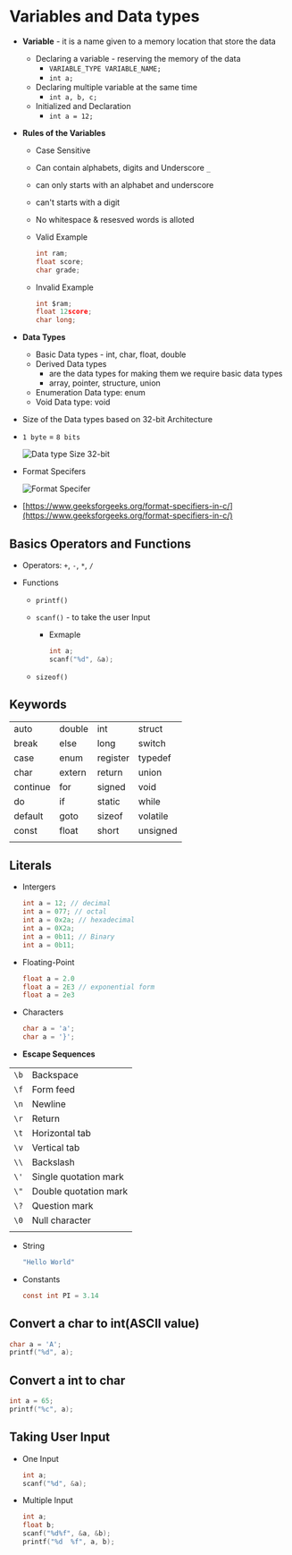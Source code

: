 # Variables and Data types

- **Variable** - it is a name given to a memory location that store the data

  - Declaring a variable - reserving the memory of the data
    - `VARIABLE_TYPE VARIABLE_NAME;`
    - `int a;`
  - Declaring multiple variable at the same time
    - `int a, b, c;`
  - Initialized and Declaration
    - `int a = 12;`

- **Rules of the Variables**

  - Case Sensitive
  - Can contain alphabets, digits and Underscore `_`
  - can only starts with an alphabet and underscore
  - can't starts with a digit
  - No whitespace & resesved words is alloted
  - Valid Example

    ```c
    int ram;
    float score;
    char grade;
    ```

  - Invalid Example

    ```c
    int $ram;
    float 12score;
    char long;
    ```

- **Data Types**
  - Basic Data types - int, char, float, double
  - Derived Data types
    - are the data types for making them we require basic data types
    - array, pointer, structure, union
  - Enumeration Data type: enum
  - Void Data type: void
- Size of the Data types based on 32-bit Architecture
- `1 byte` = `8 bits`

  ![Data type Size 32-bit](./../images/datatype-size-32bit.png)

- Format Specifers

  ![Format Specifer](../images/datatype-formatspecifer.png)

- [https://www.geeksforgeeks.org/format-specifiers-in-c/](https://www.geeksforgeeks.org/format-specifiers-in-c/)

## Basics Operators and Functions

- Operators: `+`, `-`, `*`, `/`
- Functions

  - `printf()`
  - `scanf()` - to take the user Input

    - Exmaple

      ```c
      int a;
      scanf("%d", &a);
      ```

  - `sizeof()`

## Keywords

|          |        |          |          |
| -------- | ------ | -------- | -------- |
| auto     | double | int      | struct   |
| break    | else   | long     | switch   |
| case     | enum   | register | typedef  |
| char     | extern | return   | union    |
| continue | for    | signed   | void     |
| do       | if     | static   | while    |
| default  | goto   | sizeof   | volatile |
| const    | float  | short    | unsigned |
|          |        |          |          |

## Literals

- Intergers

  ```c
  int a = 12; // decimal
  int a = 077; // octal
  int a = 0x2a; // hexadecimal
  int a = 0X2a;
  int a = 0b11; // Binary
  int a = 0b11;
  ```

- Floating-Point

  ```c
  float a = 2.0
  float a = 2E3 // exponential form
  float a = 2e3
  ```

- Characters

  ```c
  char a = 'a';
  char a = '}';
  ```

- **Escape Sequences**

|      |                       |
| ---- | --------------------- |
| `\b` | Backspace             |
| `\f` | Form feed             |
| `\n` | Newline               |
| `\r` | Return                |
| `\t` | Horizontal tab        |
| `\v` | Vertical tab          |
| `\\` | Backslash             |
| `\'` | Single quotation mark |
| `\"` | Double quotation mark |
| `\?` | Question mark         |
| `\0` | Null character        |
|      |                       |

- String

  ```c
  "Hello World"
  ```

- Constants

  ```c
  const int PI = 3.14
  ```

## Convert a char to int(ASCII value)

```c
char a = 'A';
printf("%d", a);
```

## Convert a int to char

```c
int a = 65;
printf("%c", a);
```

## Taking User Input

- One Input

  ```c
  int a;
  scanf("%d", &a);
  ```

- Multiple Input

  ```c
  int a;
  float b;
  scanf("%d%f", &a, &b);
  printf("%d  %f", a, b);
  ```
